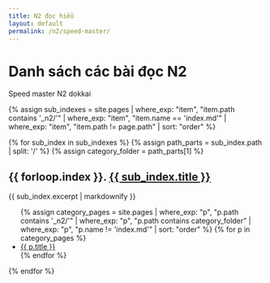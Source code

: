 ```yaml
---
title: N2 đọc hiểu
layout: default
permalink: /n2/speed-master/
---
```


# Danh sách các bài đọc N2

Speed master N2 dokkai

{% assign sub_indexes = site.pages
  | where_exp: "item", "item.path contains '_n2/'"
  | where_exp: "item", "item.name == 'index.md'"
  | where_exp: "item", "item.path != page.path"
  | sort: "order" %}

{% for sub_index in sub_indexes %}
  {% assign path_parts = sub_index.path | split: '/' %}
  {% assign category_folder = path_parts[1] %}

  <h2>{{ forloop.index }}. <a href="{{ sub_index.url }}">{{ sub_index.title }}</a></h2>
  {{ sub_index.excerpt | markdownify }}

  <ul>
    {% assign category_pages = site.pages
      | where_exp: "p", "p.path contains '_n2/'"
      | where_exp: "p", "p.path contains category_folder"
      | where_exp: "p", "p.name != 'index.md'"
      | sort: "order" %}
    {% for p in category_pages %}
      <li><a href="{{ p.url }}">{{ p.title }}</a></li>
    {% endfor %}
  </ul>
{% endfor %}
